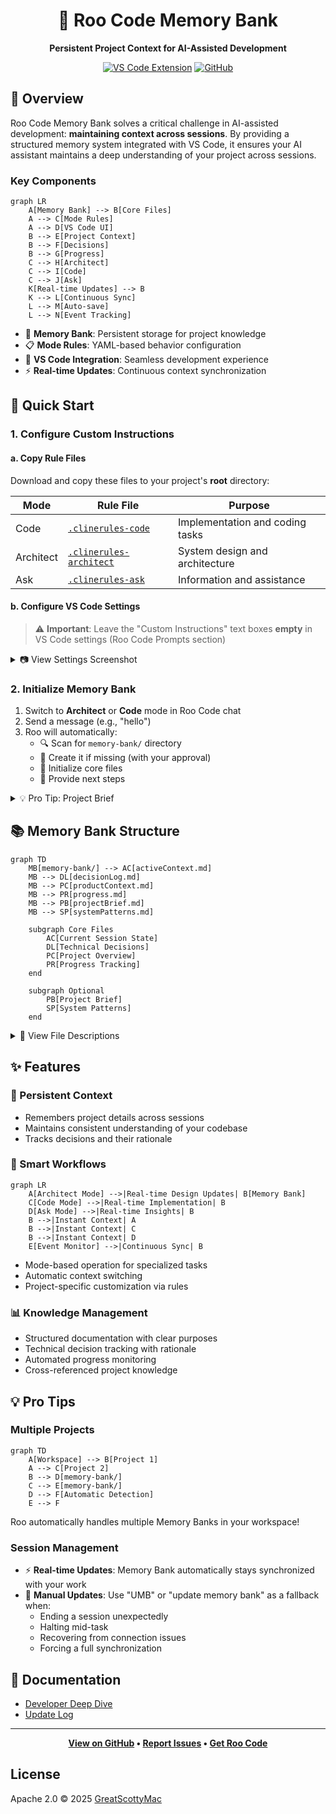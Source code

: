 <div align="center">

# 🧠 Roo Code Memory Bank

**Persistent Project Context for AI-Assisted Development**

[![VS Code Extension](https://img.shields.io/badge/VS%20Code-Extension-blue.svg)](https://github.com/RooVetGit/Roo-Code)
[![GitHub](https://img.shields.io/badge/View%20on-GitHub-lightgrey.svg)](https://github.com/GreatScottyMac/roo-code-memory-bank)

</div>

## 🎯 Overview

Roo Code Memory Bank solves a critical challenge in AI-assisted development: **maintaining context across sessions**. By providing a structured memory system integrated with VS Code, it ensures your AI assistant maintains a deep understanding of your project across sessions.

### Key Components

```mermaid
graph LR
    A[Memory Bank] --> B[Core Files]
    A --> C[Mode Rules]
    A --> D[VS Code UI]
    B --> E[Project Context]
    B --> F[Decisions]
    B --> G[Progress]
    C --> H[Architect]
    C --> I[Code]
    C --> J[Ask]
    K[Real-time Updates] --> B
    K --> L[Continuous Sync]
    L --> M[Auto-save]
    L --> N[Event Tracking]
```

- 🧠 **Memory Bank**: Persistent storage for project knowledge
- 📋 **Mode Rules**: YAML-based behavior configuration
- 🔧 **VS Code Integration**: Seamless development experience
- ⚡ **Real-time Updates**: Continuous context synchronization

## 🚀 Quick Start

### 1. Configure Custom Instructions

#### a. Copy Rule Files
Download and copy these files to your project's **root** directory:

| Mode | Rule File | Purpose |
|------|-----------|----------|
| Code | [`.clinerules-code`](https://github.com/GreatScottyMac/roo-code-memory-bank/blob/main/.clinerules-code) | Implementation and coding tasks |
| Architect | [`.clinerules-architect`](https://github.com/GreatScottyMac/roo-code-memory-bank/blob/main/.clinerules-architect) | System design and architecture |
| Ask | [`.clinerules-ask`](https://github.com/GreatScottyMac/roo-code-memory-bank/blob/main/.clinerules-ask) | Information and assistance |

#### b. Configure VS Code Settings
> ⚠️ **Important**: Leave the "Custom Instructions" text boxes **empty** in VS Code settings (Roo Code Prompts section)

<details>
<summary>📷 View Settings Screenshot</summary>

![Roo Code Settings](https://github.com/GreatScottyMac/roo-code-memory-bank/blob/main/promt-settings-page.jpg)
</details>

### 2. Initialize Memory Bank

1. Switch to **Architect** or **Code** mode in Roo Code chat
2. Send a message (e.g., "hello")
3. Roo will automatically:
   - 🔍 Scan for `memory-bank/` directory
   - 📁 Create it if missing (with your approval)
   - 📝 Initialize core files
   - 🚦 Provide next steps

<details>
<summary>💡 Pro Tip: Project Brief</summary>

Create a `projectBrief.md` in your project root **before** initialization to give Roo immediate project context.
</details>

## 📚 Memory Bank Structure

```mermaid
graph TD
    MB[memory-bank/] --> AC[activeContext.md]
    MB --> DL[decisionLog.md]
    MB --> PC[productContext.md]
    MB --> PR[progress.md]
    MB --> PB[projectBrief.md]
    MB --> SP[systemPatterns.md]
    
    subgraph Core Files
        AC[Current Session State]
        DL[Technical Decisions]
        PC[Project Overview]
        PR[Progress Tracking]
    end
    
    subgraph Optional
        PB[Project Brief]
        SP[System Patterns]
    end
```

<details>
<summary>📖 View File Descriptions</summary>

| File | Purpose |
|------|----------|
| `activeContext.md` | Tracks current goals, decisions, and session state |
| `decisionLog.md` | Records architectural choices and their rationale |
| `productContext.md` | Maintains high-level project context and knowledge |
| `progress.md` | Documents completed work and upcoming tasks |
| `projectBrief.md` | Contains initial project requirements (optional) |
| `systemPatterns.md` | Documents recurring patterns and standards |

</details>

## ✨ Features

### 🧠 Persistent Context
- Remembers project details across sessions
- Maintains consistent understanding of your codebase
- Tracks decisions and their rationale

### 🔄 Smart Workflows
```mermaid
graph LR
    A[Architect Mode] -->|Real-time Design Updates| B[Memory Bank]
    C[Code Mode] -->|Real-time Implementation| B
    D[Ask Mode] -->|Real-time Insights| B
    B -->|Instant Context| A
    B -->|Instant Context| C
    B -->|Instant Context| D
    E[Event Monitor] -->|Continuous Sync| B
```
- Mode-based operation for specialized tasks
- Automatic context switching
- Project-specific customization via rules

### 📊 Knowledge Management
- Structured documentation with clear purposes
- Technical decision tracking with rationale
- Automated progress monitoring
- Cross-referenced project knowledge

## 💡 Pro Tips

### Multiple Projects
```mermaid
graph TD
    A[Workspace] --> B[Project 1]
    A --> C[Project 2]
    B --> D[memory-bank/]
    C --> E[memory-bank/]
    D --> F[Automatic Detection]
    E --> F
```
Roo automatically handles multiple Memory Banks in your workspace!

### Session Management
- ⚡ **Real-time Updates**: Memory Bank automatically stays synchronized with your work
- 💾 **Manual Updates**: Use "UMB" or "update memory bank" as a fallback when:
  - Ending a session unexpectedly
  - Halting mid-task
  - Recovering from connection issues
  - Forcing a full synchronization

## 📖 Documentation

- [Developer Deep Dive](https://github.com/GreatScottyMac/roo-code-memory-bank/blob/main/developer-primer.md)
- [Update Log](https://github.com/GreatScottyMac/roo-code-memory-bank/blob/main/updates.md)

---

<div align="center">

**[View on GitHub](https://github.com/GreatScottyMac/roo-code-memory-bank) • [Report Issues](https://github.com/GreatScottyMac/roo-code-memory-bank/issues) • [Get Roo Code](https://github.com/RooVetGit/Roo-Code)**

</div>

## License

Apache 2.0 © 2025 [GreatScottyMac](LICENSE)
